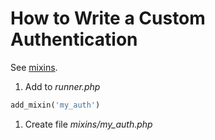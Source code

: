 # How to Write a Custom Authentication

See [mixins](@mixins).

1. Add to _runner.php_
```php
add_mixin('my_auth')
```

1. Create file _mixins/my_auth.php_
